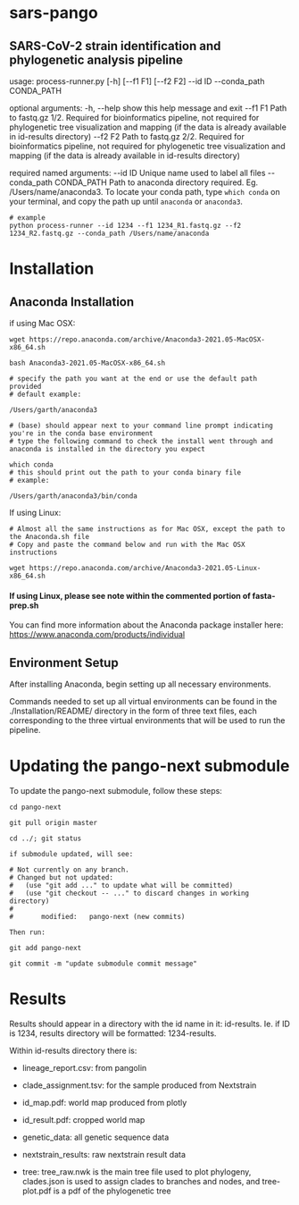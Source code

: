 # sars-pango


## SARS-CoV-2 strain identification and phylogenetic analysis pipeline

usage: process-runner.py [-h] [--f1 F1] [--f2 F2] --id ID --conda_path
                         CONDA_PATH

optional arguments:
  -h, --help            show this help message and exit
  --f1 F1               Path to fastq.gz 1/2. Required for bioinformatics
                        pipeline, not required for phylogenetic tree
                        visualization and mapping (if the data is already
                        available in id-results directory)
  --f2 F2               Path to fastq.gz 2/2. Required for bioinformatics
                        pipeline, not required for phylogenetic tree
                        visualization and mapping (if the data is already
                        available in id-results directory)

required named arguments:
  --id ID               Unique name used to label all files
  --conda_path CONDA_PATH
                        Path to anaconda directory required. Eg.
                        /Users/name/anaconda3. To locate your conda path, type
                        `which conda` on your terminal, and copy the path up
                        until `anaconda` or `anaconda3`.

```
# example
python process-runner --id 1234 --f1 1234_R1.fastq.gz --f2 1234_R2.fastq.gz --conda_path /Users/name/anaconda
```
# Installation

## Anaconda Installation

if using Mac OSX: 

``` 
wget https://repo.anaconda.com/archive/Anaconda3-2021.05-MacOSX-x86_64.sh

bash Anaconda3-2021.05-MacOSX-x86_64.sh

# specify the path you want at the end or use the default path provided
# default example:

/Users/garth/anaconda3

# (base) should appear next to your command line prompt indicating you're in the conda base environment
# type the following command to check the install went through and anaconda is installed in the directory you expect

which conda
# this should print out the path to your conda binary file
# example:

/Users/garth/anaconda3/bin/conda
```
If using Linux:

```
# Almost all the same instructions as for Mac OSX, except the path to the Anaconda.sh file
# Copy and paste the command below and run with the Mac OSX instructions

wget https://repo.anaconda.com/archive/Anaconda3-2021.05-Linux-x86_64.sh
```

#### If using Linux, please see note within the commented portion of fasta-prep.sh

You can find more information about the Anaconda package installer here: https://www.anaconda.com/products/individual

## Environment Setup

After installing Anaconda, begin setting up all necessary environments. 

Commands needed to set up all virtual environments can be found in the ./Installation/README/ directory in the form of three text files, each corresponding to the three virtual environments that will be used to run the pipeline. 

# Updating the pango-next submodule

To update the pango-next submodule, follow these steps:
``` 
cd pango-next

git pull origin master

cd ../; git status

if submodule updated, will see:

# Not currently on any branch.
# Changed but not updated:
#   (use "git add ..." to update what will be committed)
#   (use "git checkout -- ..." to discard changes in working directory)
#
#       modified:   pango-next (new commits)

Then run:

git add pango-next

git commit -m "update submodule commit message"
```

# Results

Results should appear in a directory with the id name in it: id-results.
Ie. if ID is 1234, results directory will be formatted: 1234-results.

Within id-results directory there is:

- lineage_report.csv: from pangolin

- clade_assignment.tsv: for the sample produced from Nextstrain

- id_map.pdf: world map produced from plotly

- id_result.pdf: cropped world map

- genetic_data: all genetic sequence data

- nextstrain_results: raw nextstrain result data

- tree: tree_raw.nwk is the main tree file used to plot phylogeny, clades.json is used to assign clades to branches and nodes, and tree-plot.pdf is a pdf of the phylogenetic tree


